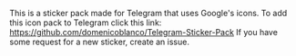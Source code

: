 This is a sticker pack made for Telegram that uses Google's icons.
To add this icon pack to Telegram click this link: https://github.com/domenicoblanco/Telegram-Sticker-Pack
If you have some request for a new sticker, create an issue.
